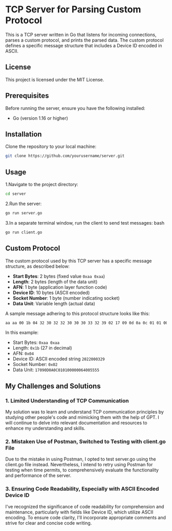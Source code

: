 # TCP Server for Parsing Custom Protocol

This is a TCP server written in Go that listens for incoming connections, parses a custom protocol, and prints the parsed data. The custom protocol defines a specific message structure that includes a Device ID encoded in ASCII.

## License

This project is licensed under the MIT License.
## Prerequisites

Before running the server, ensure you have the following installed:

- Go (version 1.16 or higher)

## Installation

Clone the repository to your local machine:

```bash
git clone https://github.com/yourusername/server.git
```
## Usage

1.Navigate to the project directory:
```bash
cd server
```
2.Run the server:
```bash
go run server.go
```
3.In a separate terminal window, run the client to send test messages:
bash
```bash
go run client.go
```
## Custom Protocol

The custom protocol used by this TCP server has a specific message structure, as described below:

- **Start Bytes**: 2 bytes (fixed value `0xaa 0xaa`)
- **Length**: 2 bytes (length of the data unit)
- **AFN**: 1 byte (application layer function code)
- **Device ID**: 10 bytes (ASCII encoded)
- **Socket Number**: 1 byte (number indicating socket)
- **Data Unit**: Variable length (actual data)

A sample message adhering to this protocol structure looks like this:
```bash
aa aa 00 1b 04 32 30 32 32 30 30 30 33 32 39 02 17 09 0d 0a 0c 01 01 00 00 00 64 00 55 55 55 55 55 6a
```

In this example:
- Start Bytes: `0xaa 0xaa`
- Length: `0x1b` (27 in decimal)
- AFN: `0x04`
- Device ID: ASCII encoded string `2022000329`
- Socket Number: `0x02`
- Data Unit: `17090D0A0C010100000064005555`

## My Challenges and Solutions

### 1. Limited Understanding of TCP Communication

My solution was to learn and understand TCP communication principles by studying other people's code and mimicking them with the help of GPT. I will continue to delve into relevant documentation and resources to enhance my understanding and skills.

### 2. Mistaken Use of Postman, Switched to Testing with client.go File

Due to the mistake in using Postman, I opted to test server.go using the client.go file instead. Nevertheless, I intend to retry using Postman for testing when time permits, to comprehensively evaluate the functionality and performance of the server.

### 3. Ensuring Code Readability, Especially with ASCII Encoded Device ID

I've recognized the significance of code readability for comprehension and maintenance, particularly with fields like Device ID, which utilize ASCII encoding. To ensure code clarity, I'll incorporate appropriate comments and strive for clear and concise code writing.


